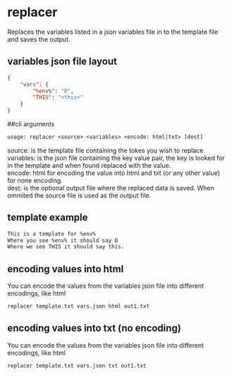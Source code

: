 # replacer

Replaces the variables listed in a json variables file in to the template file and saves the output.

## variables json file layout
```json
{
    "vars": {
        "%env%": "D",
        "THIS": "<this>"
    }
}
```

##cli arguments
```txt
usage: replacer <source> <variables> <encode: html|txt> [dest]
```

source: is the template file containing the tokes you wish to replace.  
variables: is the json file containing the key value pair, the key is looked for in the template and when found replaced with the value.  
encode: html for encoding the value into html and txt (or any other value) for none encoding.  
dest: is the optional output file where the replaced data is saved. When ommited the source file is used as the output file.  

## template example
```txt
This is a template for %env%
Where you see %env% it should say D
Where we see THIS it should say this.
```

## encoding values into html
You can encode the values from the variables json file into different encodings, like html
```txt
replacer template.txt vars.json html out1.txt
```

## encoding values into txt (no encoding)
You can encode the values from the variables json file into different encodings, like html
```txt
replacer template.txt vars.json txt out1.txt
```
